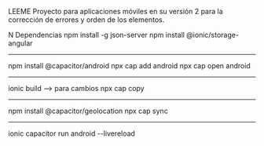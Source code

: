 LEEME
Proyecto para aplicaciones móviles en su versión 2 para la corrección de errores y orden de los elementos.

N
Dependencias
npm install -g json-server
npm install @ionic/storage-angular
***
npm install @capacitor/android
npx cap add android
npx cap open android
***
ionic build --> para cambios
npx cap copy 
***
npm install @capacitor/geolocation
npx cap sync
***
ionic capacitor run android --livereload